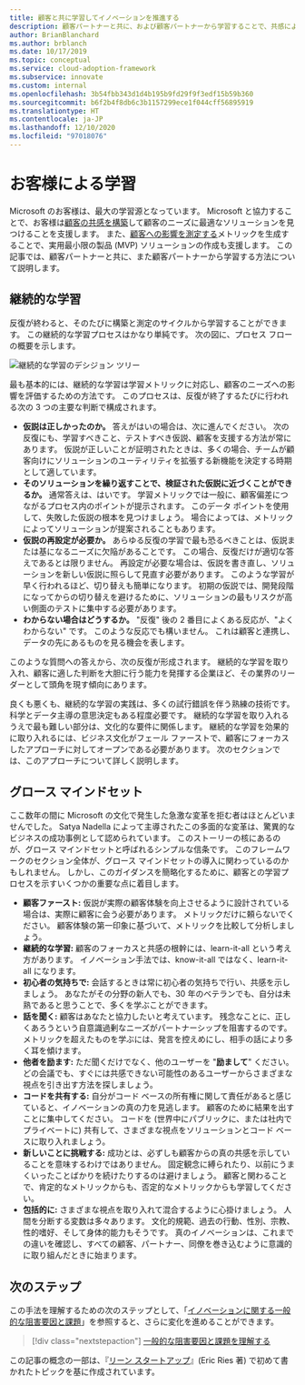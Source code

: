 ```yaml
---
title: 顧客と共に学習してイノベーションを推進する
description: 顧客パートナーと共に、および顧客パートナーから学習することで、共感によって実用最小限の製品 (MVP) ソリューションを構築し、顧客への影響メトリックを生成する方法について説明します。
author: BrianBlanchard
ms.author: brblanch
ms.date: 10/17/2019
ms.topic: conceptual
ms.service: cloud-adoption-framework
ms.subservice: innovate
ms.custom: internal
ms.openlocfilehash: 3b54fbb343d1d4b195b9fd29f9f3edf15b59b360
ms.sourcegitcommit: b6f2b4f8db6c3b1157299ece1f044cff56895919
ms.translationtype: HT
ms.contentlocale: ja-JP
ms.lasthandoff: 12/10/2020
ms.locfileid: "97018076"
---
```

# <a name="learn-with-customers"></a>お客様による学習

Microsoft のお客様は、最大の学習源となっています。 Microsoft と協力することで、お客様は[顧客の共感を構築](./build.md)して顧客のニーズに最適なソリューションを見つけることを支援します。 また、[顧客への影響を測定する](./measure.md)メトリックを生成することで、実用最小限の製品 (MVP) ソリューションの作成も支援します。 この記事では、顧客パートナーと共に、また顧客パートナーから学習する方法について説明します。

## <a name="continuous-learning"></a>継続的な学習

反復が終わると、そのたびに構築と測定のサイクルから学習することができます。 この継続的な学習プロセスはかなり単純です。 次の図に、プロセス フローの概要を示します。

![継続的な学習のデシジョン ツリー](../../_images/innovate/continuous-learning.png)

最も基本的には、継続的な学習は学習メトリックに対応し、顧客のニーズへの影響を評価するための方法です。 このプロセスは、反復が終了するたびに行われる次の 3 つの主要な判断で構成されます。

- **仮説は正しかったのか。** 答えがはいの場合は、次に進んでください。 次の反復にも、学習すべきこと、テストすべき仮説、顧客を支援する方法が常にあります。 仮説が正しいことが証明されたときは、多くの場合、チームが顧客向けにソリューションのユーティリティを拡張する新機能を決定する時期として適しています。
- **そのソリューションを繰り返すことで、検証された仮説に近づくことができるか。** 通常答えは、はいです。 学習メトリックでは一般に、顧客偏差につながるプロセス内のポイントが提示されます。 このデータ ポイントを使用して、失敗した仮説の根本を見つけましょう。 場合によっては、メトリックによってソリューションが提案されることもあります。
- **仮説の再設定が必要か。** あらゆる反復の学習で最も恐るべきことは、仮説または基になるニーズに欠陥があることです。 この場合、反復だけが適切な答えであるとは限りません。 再設定が必要な場合は、仮説を書き直し、ソリューションを新しい仮説に照らして見直す必要があります。 このような学習が早く行われるほど、切り替えも簡単になります。 初期の仮説では、開発段階になってからの切り替えを避けるために、ソリューションの最もリスクが高い側面のテストに集中する必要があります。
- **わからない場合はどうするか。** "反復" 後の 2 番目によくある反応が、"よくわからない" です。 このような反応でも構いません。 これは顧客と連携し、データの先にあるものを見る機会を表します。

このような質問への答えから、次の反復が形成されます。 継続的な学習を取り入れ、顧客に適した判断を大胆に行う能力を発揮する企業ほど、その業界のリーダーとして頭角を現す傾向にあります。

良くも悪くも、継続的な学習の実践は、多くの試行錯誤を伴う熟練の技術です。 科学とデータ主導の意思決定もある程度必要です。 継続的な学習を取り入れるうえで最も難しい部分は、文化的な要件に関係します。 継続的な学習を効果的に取り入れるには、ビジネス文化がフェール ファーストで、顧客にフォーカスしたアプローチに対してオープンである必要があります。 次のセクションでは、このアプローチについて詳しく説明します。

## <a name="growth-mindset"></a>グロース マインドセット

ここ数年の間に Microsoft の文化で発生した急激な変革を拒む者はほとんどいませんでした。 Satya Nadella によって主導されたこの多面的な変革は、驚異的なビジネスの成功事例として認められています。 このストーリーの核にあるのが、グロース マインドセットと呼ばれるシンプルな信条です。 このフレームワークのセクション全体が、グロース マインドセットの導入に関わっているのかもしれません。 しかし、このガイダンスを簡略化するために、顧客との学習プロセスを示すいくつかの重要な点に着目します。

- **顧客ファースト:** 仮説が実際の顧客体験を向上させるように設計されている場合は、実際に顧客に会う必要があります。 メトリックだけに頼らないでください。 顧客体験の第一印象に基づいて、メトリックを比較して分析しましょう。
- **継続的な学習:** 顧客のフォーカスと共感の根幹には、learn-it-all という考え方があります。 イノベーション手法では、know-it-all ではなく、learn-it-all になります。
- **初心者の気持ちで:** 会話するときは常に初心者の気持ちで行い、共感を示しましょう。 あなたがその分野の新人でも、30 年のベテランでも、自分は未熟であると思うことで、多くを学ぶことができます。
- **話を聞く:** 顧客はあなたと協力したいと考えています。 残念なことに、正しくあろうという自意識過剰なニーズがパートナーシップを阻害するのです。 メトリックを超えたものを学ぶには、発言を控えめにし、相手の話により多く耳を傾けます。
- **他者を励ます:** ただ聞くだけでなく、他のユーザーを "**励まして**" ください。 どの会議でも、すぐには共感できない可能性のあるユーザーからさまざまな視点を引き出す方法を探しましょう。
- **コードを共有する:** 自分がコード ベースの所有権に関して責任があると感じていると、イノベーションの真の力を見逃します。 顧客のために結果を出すことに集中してください。 コードを (世界中にパブリックに、または社内でプライベートに) 共有して、さまざまな視点をソリューションとコード ベースに取り入れましょう。
- **新しいことに挑戦する:** 成功とは、必ずしも顧客からの真の共感を示していることを意味するわけではありません。 固定観念に縛られたり、以前にうまくいったことばかりを続けたりするのは避けましょう。 顧客と関わることで、肯定的なメトリックからも、否定的なメトリックからも学習してください。
- **包括的に:** さまざまな視点を取り入れて混合するように心掛けましょう。 人間を分断する変数は多々あります。 文化的規範、過去の行動、性別、宗教、性的嗜好、そして身体的能力もそうです。 真のイノベーションは、これまでの違いを確認し、すべての顧客、パートナー、同僚を巻き込むように意識的に取り組んだときに始まります。

## <a name="next-steps"></a>次のステップ

この手法を理解するための次のステップとして、「[イノベーションに関する一般的な阻害要因と課題](./challenges.md)」を参照すると、さらに変化を進めることができます。

> [!div class="nextstepaction"]
> [一般的な阻害要因と課題を理解する](./challenges.md)

この記事の概念の一部は、『[リーン スタートアップ](http://theleanstartup.com/book)』(Eric Ries 著) で初めて書かれたトピックを基に作成されています。
